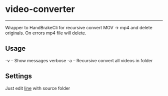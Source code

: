 # video-converter
----
Wrapper to HandBrakeCli for recursive convert MOV -> mp4 and delete originals.
On errors mp4 file will delete.

## Usage ##
-v – Show messages verbose
-a – Recursive convert all videos in folder

## Settings ##
Just edit [line](https://github.com/seyar/video-converter/blob/master/video-converter.js#L10) with source folder
